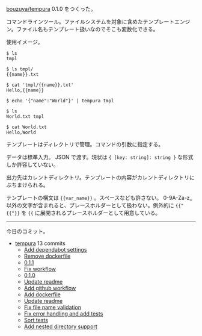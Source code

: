 [bouzuya/tempura] 0.1.0 をつくった。

コマンドラインツール。ファイルシステムを対象に含めたテンプレートエンジン。ファイル名もテンプレート扱いなのでそこも変数化できる。

使用イメージ。

```console
$ ls
tmpl

$ ls tmpl/
{{name}}.txt

$ cat 'tmpl/{{name}}.txt'
Hello,{{name}}

$ echo '{"name":"World"}' | tempura tmpl

$ ls
World.txt tmpl

$ cat World.txt
Hello,World
```

テンプレートはディレクトリで管理。コマンドの引数に指定する。

データは標準入力。 JSON で渡す。現状は `{ [key: string]: string }` な形式しか許容していない。

出力先はカレントディレクトリ。テンプレートの内容がカレントディレクトリにぶちまけられる。

テンプレートの構文は `{{var_name}}` 。スペースなども許さない。 0-9A-Za-z_ 以外の文字が含まれると、プレースホルダーとして扱わない。例外的に `{{"{{"}}` を `{{` に展開されるプレースホルダーとして用意している。

---

今日のコミット。

- [tempura](https://github.com/bouzuya/tempura) 13 commits
  - [Add dependabot settings](https://github.com/bouzuya/tempura/commit/1454b7084316819cc21a4af58e960b44bcd113aa)
  - [Remove dockerfile](https://github.com/bouzuya/tempura/commit/142e02024ed5ccf7c7d8ec2f289285d73ad32901)
  - [0.1.1](https://github.com/bouzuya/tempura/commit/d56313ec94d296d61b12a91bd4fe57b58c70e79d)
  - [Fix workflow](https://github.com/bouzuya/tempura/commit/aced0eaf3d26b884db6b59d52074a922d70b0454)
  - [0.1.0](https://github.com/bouzuya/tempura/commit/c80bdcff776e504b982dc3eb33d0af6f4e4f1bef)
  - [Update readme](https://github.com/bouzuya/tempura/commit/ce81e013813e762de56362f99c5684a007d0dd7b)
  - [Add github workflow](https://github.com/bouzuya/tempura/commit/00ffe253c9c0193e84bde263ea763b41958308cb)
  - [Add dockerfile](https://github.com/bouzuya/tempura/commit/c3814ba34652543744df30cc214d589c6f198e9b)
  - [Update readme](https://github.com/bouzuya/tempura/commit/93d9e3eba1f27bbbdd4ba9ead6aa4b71958976d8)
  - [Fix file name validation](https://github.com/bouzuya/tempura/commit/219ee77c6b4e175d64ff0271275f66336a0d2754)
  - [Fix error handling and add tests](https://github.com/bouzuya/tempura/commit/85102849ba5ec1158c2b74f3a6cefa1662345c6c)
  - [Sort tests](https://github.com/bouzuya/tempura/commit/86322e26748bd673640efee2c659c8ab5e8be74d)
  - [Add nested directory support](https://github.com/bouzuya/tempura/commit/dbe43d6c940469849667873e41e1c90bc8e61096)

[bouzuya/tempura]: https://github.com/bouzuya/tempura
